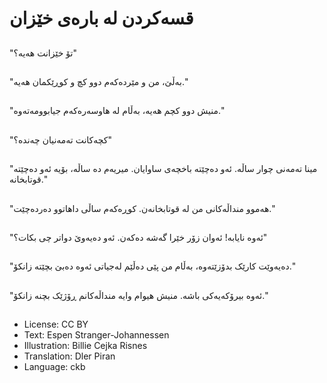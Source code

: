 # قسه‌کردن له‌ باره‌ی خێزان

##
"تۆ خێزانت هه‌یه‌؟"

##
"به‌ڵێ، من و مێرده‌که‌م دوو کچ و کوڕێکمان هه‌یه‌."

##
"منیش دوو کچم هه‌یه‌، به‌ڵام لە هاوسەرەکەم جیابوومەتەوە."

##
"کچه‌کانت ته‌مه‌نیان چه‌نده‌؟"

##
"مینا ته‌مه‌نی چوار ساڵه‌. ئه‌و ده‌چێته‌ باخچه‌ی ساوایان. میریه‌م ده‌ ساڵه‌، بۆیه‌ ئه‌و ده‌چێته‌ قوتابخانه‌."

##
"هه‌موو منداڵه‌کانی من له‌ قوتابخانه‌ن. کوڕه‌که‌م ساڵی داهاتوو ده‌رده‌چێت."

##
"ئه‌وه‌ نایابه‌! ئه‌وان زۆر خێرا گه‌شه‌ ده‌که‌ن. ئه‌و ده‌یه‌وێ دواتر چی بکات؟"

##
"ده‌یه‌وێت کارێک بدۆزێتەوە، به‌ڵام من پێی ده‌ڵێم له‌جیاتی ئه‌وه‌ ده‌بێ بچێته‌ زانکۆ."

##
"ئه‌وه‌ بیرۆکه‌یه‌کی باشه‌. منیش هیوام وایه‌ منداڵه‌کانم ڕۆژێک بچنه‌ زانکۆ."

##
* License: CC BY
* Text: Espen Stranger-Johannessen
* Illustration: Billie Cejka Risnes
* Translation: Dler Piran
* Language: ckb
